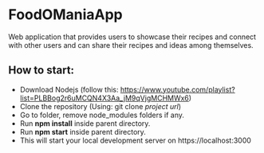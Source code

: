 # FoodOManiaApp
Web application that provides users to showcase their recipes and connect with other users and can share their recipes and ideas among themselves.
## How to start:
* Download Nodejs (follow this: https://www.youtube.com/playlist?list=PLBBog2r6uMCQN4X3Aa_jM9qVjgMCHMWx6)
* Clone the repository (Using: git clone *project url*)
* Go to folder, remove node_modules folders if any.
* Run **npm install** inside parent directory.
* Run **npm start** inside parent directory.
* This will start your local development server on https://localhost:3000
